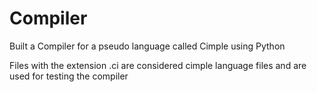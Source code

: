 # Compiler
Built a Compiler for a pseudo language called Cimple using Python

Files with the extension .ci are considered cimple language files and are used for testing the compiler
